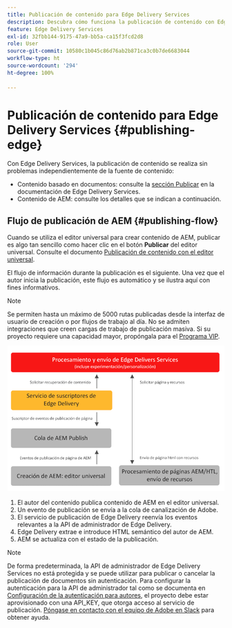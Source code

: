 ```yaml
---
title: Publicación de contenido para Edge Delivery Services
description: Descubra cómo funciona la publicación de contenido con Edge Delivery Services AEM y cómo publicar contenido AEM con Edge Delivery Services.
feature: Edge Delivery Services
exl-id: 32fbb144-9175-47a9-bb5a-ca15f3fcd2d8
role: User
source-git-commit: 10580c1b045c86d76ab2b871ca3c0b7de6683044
workflow-type: ht
source-wordcount: '294'
ht-degree: 100%

---
```



# Publicación de contenido para Edge Delivery Services {#publishing-edge}

Con Edge Delivery Services, la publicación de contenido se realiza sin problemas independientemente de la fuente de contenido:

* Contenido basado en documentos: consulte la [sección Publicar](/help/edge/docs/authoring.md) en la documentación de Edge Delivery Services.
* Contenido de AEM: consulte los detalles que se indican a continuación.

## Flujo de publicación de AEM {#publishing-flow}

Cuando se utiliza el editor universal para crear contenido de AEM, publicar es algo tan sencillo como hacer clic en el botón **Publicar** del editor universal. Consulte el documento [Publicación de contenido con el editor universal](/help/sites-cloud/authoring/universal-editor/publishing.md).

El flujo de información durante la publicación es el siguiente. Una vez que el autor inicia la publicación, este flujo es automático y se ilustra aquí con fines informativos.

>[!NOTE]
>
>Se permiten hasta un máximo de 5000 rutas publicadas desde la interfaz de usuario de creación o por flujos de trabajo al día. No se admiten integraciones que creen cargas de trabajo de publicación masiva. Si su proyecto requiere una capacidad mayor, propóngala para el [Programa VIP](https://www.aem.live/vip/intake).

![El flujo de información durante la publicación desde AEM hasta Edge Delivery Services](assets/publishing-flow.png)

1. El autor del contenido publica contenido de AEM en el editor universal.
1. Un evento de publicación se envía a la cola de canalización de Adobe.
1. El servicio de publicación de Edge Delivery reenvía los eventos relevantes a la API de administrador de Edge Delivery.
1. Edge Delivery extrae e introduce HTML semántico del autor de AEM.
1. AEM se actualiza con el estado de la publicación.

>[!NOTE]
>
>De forma predeterminada, la API de administrador de Edge Delivery Services no está protegida y se puede utilizar para publicar o cancelar la publicación de documentos sin autenticación. Para configurar la autenticación para la API de administrador tal como se documenta en [Configuración de la autenticación para autores](https://www.aem.live/docs/authentication-setup-authoring), el proyecto debe estar aprovisionado con una API_KEY, que otorga acceso al servicio de publicación. [Póngase en contacto con el equipo de Adobe en Slack](/help/edge/docs/slack.md) para obtener ayuda.

